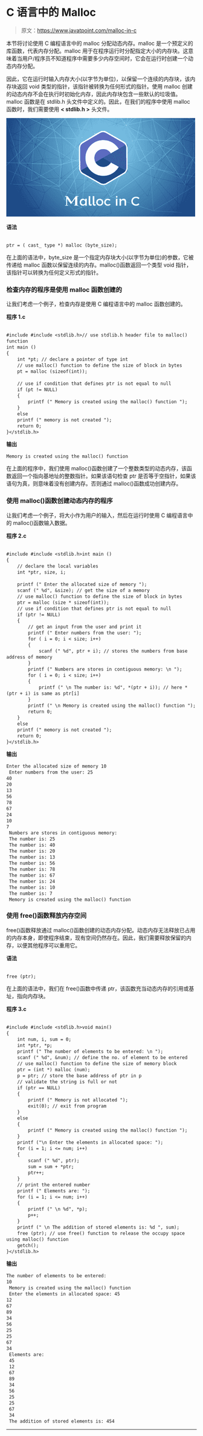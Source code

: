 # C 语言中的 Malloc

> 原文：<https://www.javatpoint.com/malloc-in-c>

本节将讨论使用 C 编程语言中的 malloc 分配动态内存。malloc 是一个预定义的库函数，代表内存分配。malloc 用于在程序运行时分配指定大小的内存块。这意味着当用户/程序员不知道程序中需要多少内存空间时，它会在运行时创建一个动态内存分配。

因此，它在运行时输入内存大小(以字节为单位)，以保留一个连续的内存块，该内存块返回 void 类型的指针，该指针被转换为任何形式的指针。使用 malloc 创建的动态内存不会在执行时初始化内存，因此内存块包含一些默认的垃圾值。malloc 函数是在 stdlib.h 头文件中定义的。因此，在我们的程序中使用 malloc 函数时，我们需要使用 **< stdlib.h >** 头文件。

![Malloc in C](img/65c24867587ca37b30eb127e958b2659.png)

**语法**

```

ptr = ( cast_ type *) malloc (byte_size);

```

在上面的语法中，byte_size 是一个指定内存块大小(以字节为单位)的参数，它被传递给 malloc 函数以保留连续的内存。malloc()函数返回一个类型 void 指针，该指针可以转换为任何定义形式的指针。

### 检查内存的程序是使用 malloc 函数创建的

让我们考虑一个例子，检查内存是使用 C 编程语言中的 malloc 函数创建的。

**程序 1.c**

```

#include #include <stdlib.h>// use stdlib.h header file to malloc() function
int main ()
{
	int *pt; // declare a pointer of type int
	// use malloc() function to define the size of block in bytes
	pt = malloc (sizeof(int));

	// use if condition that defines ptr is not equal to null
	if (pt != NULL)
	{
		printf (" Memory is created using the malloc() function ");
	}
	else
	printf (" memory is not created ");
	return 0;	
}</stdlib.h> 
```

**输出**

```
Memory is created using the malloc() function

```

在上面的程序中，我们使用 malloc()函数创建了一个整数类型的动态内存，该函数返回一个指向基地址的整数指针。如果该语句检查 ptr 是否等于空指针，如果该语句为真，则意味着没有创建内存。否则通过 malloc()函数成功创建内存。

### 使用 malloc()函数创建动态内存的程序

让我们考虑一个例子，将大小作为用户的输入，然后在运行时使用 C 编程语言中的 malloc()函数输入数据。

**程序 2.c**

```

#include #include <stdlib.h>int main ()
{
	// declare the local variables
	int *ptr, size, i;

	printf (" Enter the allocated size of memory ");
	scanf (" %d", &size); // get the size of a memory	
	// use malloc() function to define the size of block in bytes
	ptr = malloc (size * sizeof(int));	
	// use if condition that defines ptr is not equal to null
	if (ptr != NULL)
	{
		// get an input from the user and print it
		printf (" Enter numbers from the user: ");		
		for ( i = 0; i < size; i++)
		{
			scanf (" %d", ptr + i); // stores the numbers from base address of memory
		}		
		printf (" Numbers are stores in contiguous memory: \n ");		
		for ( i = 0; i < size; i++)
		{
			printf (" \n The number is: %d", *(ptr + i)); // here *(ptr + i) is same as ptr[i]
		}
		printf (" \n Memory is created using the malloc() function ");
		return 0;
	}
	else
	printf (" memory is not created ");
	return 0;
}</stdlib.h> 
```

**输出**

```
Enter the allocated size of memory 10
 Enter numbers from the user: 25
40
20
13
56
78
67
24
10
7
 Numbers are stores in contiguous memory:
 The number is: 25
 The number is: 40
 The number is: 20
 The number is: 13
 The number is: 56
 The number is: 78
 The number is: 67
 The number is: 24
 The number is: 10
 The number is: 7
 Memory is created using the malloc() function

```

### 使用 free()函数释放内存空间

free()函数释放通过 malloc()函数创建的动态内存分配。动态内存无法释放已占用的内存本身，即使程序结束，现有空间仍然存在。因此，我们需要释放保留的内存，以便其他程序可以重用它。

**语法**

```

free (ptr);

```

在上面的语法中，我们在 free()函数中传递 ptr，该函数充当动态内存的引用或基址，指向内存块。

**程序 3.c**

```

#include #include <stdlib.h>void main()
{
	int num, i, sum = 0;
	int *ptr, *p;
	printf (" The number of elements to be entered: \n ");
	scanf (" %d", &num); // define the no. of element to be entered	
	// use malloc() function to define the size of memory block
	ptr = (int *) malloc (num);
	p = ptr; // store the base address of ptr in p	
	// validate the string is full or not
	if (ptr == NULL)
	{
		printf (" Memory is not allocated ");
		exit(0); // exit from program
	}
	else
	{
		printf (" Memory is created using the malloc() function ");
	}
	printf ("\n Enter the elements in allocated space: ");	
	for (i = 1; i <= num; i++)
	{
		scanf (" %d", ptr);
		sum = sum + *ptr;
		ptr++;
	}	
	// print the entered number
	printf (" Elements are: ");
	for (i = 1; i <= num; i++)
	{
		printf (" \n %d", *p);
		p++;
	}	
	printf (" \n The addition of stored elements is: %d ", sum);
	free (ptr); // use free() function to release the occupy space using malloc() function
	getch();	
}</stdlib.h> 
```

**输出**

```
The number of elements to be entered:
10
 Memory is created using the malloc() function
 Enter the elements in allocated space: 45
12
67
89
34
56
25
25
67
34
 Elements are:
 45
 12
 67
 89
 34
 56
 25
 25
 67
 34
 The addition of stored elements is: 454

```

* * *